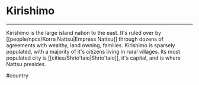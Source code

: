# Kirishimo
---

Kirishimo is the large island nation to the east. It's ruled over by [[people/npcs/Korra Nattsu|Empress Nattsu]] through dozens of agreements with wealthy, land owning, families. Kirishimo is sparsely populated, with a majority of it's citizens living in rural villages. Its most populated city is [[cities/Shrio'taio|Shrio'taio]], it's capital, and is where Nattsu presides.

#country 